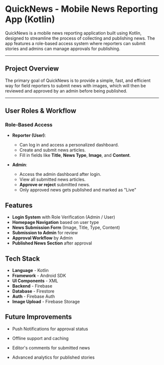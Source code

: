 #  QuickNews - Mobile News Reporting App (Kotlin)

QuickNews is a mobile news reporting application built using Kotlin, designed to streamline the process of collecting and publishing news. The app features a role-based access system where reporters can submit stories and admins can manage approvals for publishing.

---

##  Project Overview

The primary goal of QuickNews is to provide a simple, fast, and efficient way for field reporters to submit news with images, which will then be reviewed and approved by an admin before being published.

---

##  User Roles & Workflow

###  Role-Based Access

- **Reporter (User)**:
  - Can log in and access a personalized dashboard.
  - Create and submit news articles.
  - Fill in fields like **Title**, **News Type**, **Image**, and **Content**.

- **Admin**:
  - Access the admin dashboard after login.
  - View all submitted news articles.
  - **Approve or reject** submitted news.
  - Only approved news gets published and marked as "Live"
 
##  Features

-  **Login System** with Role Verification (Admin / User)
-  **Homepage Navigation** based on user type
-  **News Submission Form** (Image, Title, Type, Content)
-  **Submission to Admin** for review
-  **Approval Workflow** by Admin
-  **Published News Section** after approval

##  Tech Stack

 -  **Language**       - Kotlin                       
 -  **Framework**      - Android SDK                              
 -  **UI Components**  -  XML        
 -  **Backend**        - Firebase      
 -  **Database**       - Firestore 
 -  **Auth**           - Firebase Auth   
 -  **Image Upload**   - Firebase Storage 

## Future Improvements

- Push Notifications for approval status

- Offline support and caching

- Editor's comments for submitted news

- Advanced analytics for published stories
